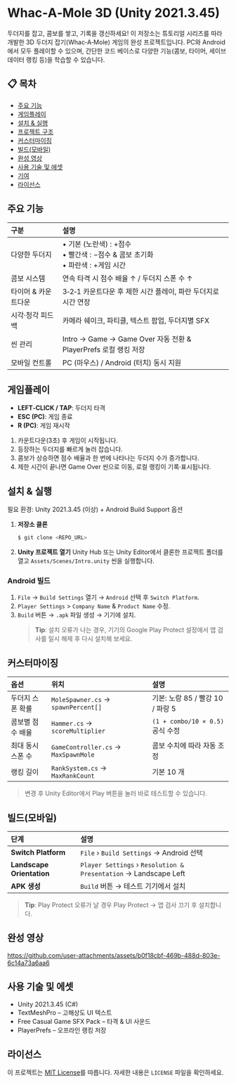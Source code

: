 
# Whac‑A‑Mole 3D (Unity 2021.3.45)

두더지를 잡고, 콤보를 쌓고, 기록을 갱신하세요! 이 저장소는 튜토리얼 시리즈를 따라 개발한 3D 두더지 잡기(Whac‑A‑Mole) 게임의 완성 프로젝트입니다. PC와 Android에서 모두 플레이할 수 있으며, 간단한 코드 베이스로 다양한 기능(콤보, 타이머, 세이브 데이터 랭킹 등)을 학습할 수 있습니다.

## 📋 목차

*   [주요 기능](#주요-기능)
*   [게임플레이](#게임플레이)
*   [설치 & 실행](#설치--실행)
*   [프로젝트 구조](#프로젝트-구조)
*   [커스터마이징](#커스터마이징)
*   [빌드(모바일)](#빌드모바일)
*   [완성 영상](#완성-영상)
*   [사용 기술 및 에셋](#사용-기술-및-에셋)
*   [기여](#기여)
*   [라이선스](#라이선스)

## 주요 기능

| 구분             | 설명                                                                                                |
| :--------------- | :-------------------------------------------------------------------------------------------------- |
| 다양한 두더지    | • 기본 (노란색) : +점수<br>• 빨간색 : −점수 & 콤보 초기화<br>• 파란색 : +게임 시간                         |
| 콤보 시스템      | 연속 타격 시 점수 배율 ↑ / 두더지 스폰 수 ↑                                                           |
| 타이머 & 카운트다운 | 3‑2‑1 카운트다운 후 제한 시간 플레이, 파란 두더지로 시간 연장                                            |
| 시각·청각 피드백 | 카메라 쉐이크, 파티클, 텍스트 팝업, 두더지별 SFX                                                        |
| 씬 관리          | Intro → Game → Game Over 자동 전환 & PlayerPrefs 로컬 랭킹 저장                                      |
| 모바일 컨트롤    | PC (마우스) / Android (터치) 동시 지원                                                                |

## 게임플레이

*   **LEFT‑CLICK / TAP**: 두더지 타격
*   **ESC (PC)**: 게임 종료
*   **R (PC)**: 게임 재시작

1.  카운트다운(3초) 후 게임이 시작됩니다.
2.  등장하는 두더지를 빠르게 눌러 잡습니다.
3.  콤보가 상승하면 점수 배율과 한 번에 나타나는 두더지 수가 증가합니다.
4.  제한 시간이 끝나면 Game Over 씬으로 이동, 로컬 랭킹이 기록·표시됩니다.

## 설치 & 실행

필요 환경: Unity 2021.3.45 (이상) + Android Build Support 옵션

1.  **저장소 클론**
    ```bash
    $ git clone <REPO_URL>
    ```
2.  **Unity 프로젝트 열기**
    Unity Hub 또는 Unity Editor에서 클론한 프로젝트 폴더를 열고 `Assets/Scenes/Intro.unity` 씬을 실행합니다.

### Android 빌드

1.  `File` → `Build Settings` 열기 → `Android` 선택 후 `Switch Platform`.
2.  `Player Settings` > `Company Name` & `Product Name` 수정.
3.  `Build` 버튼 → `.apk` 파일 생성 → 기기에 설치.
    > **Tip**: 설치 오류가 나는 경우, 기기의 Google Play Protect 설정에서 앱 검사를 일시 해제 후 다시 설치해 보세요.

## 커스터마이징

| 옵션               | 위치                                 | 설명                                         |
| :----------------- | :----------------------------------- | :------------------------------------------- |
| 두더지 스폰 확률   | `MoleSpawner.cs` → `spawnPercent[]`  | 기본: 노랑 85 / 빨강 10 / 파랑 5              |
| 콤보별 점수 배율   | `Hammer.cs` → `scoreMultiplier`      | `(1 + combo/10 × 0.5)` 공식 수정             |
| 최대 동시 스폰 수  | `GameController.cs` → `MaxSpawnMole` | 콤보 수치에 따라 자동 조정                   |
| 랭킹 길이          | `RankSystem.cs` → `MaxRankCount`     | 기본 10 개                                   |

> 변경 후 Unity Editor에서 Play 버튼을 눌러 바로 테스트할 수 있습니다.

## 빌드(모바일)

| 단계                  | 설명                                                                                   |
| :-------------------- | :------------------------------------------------------------------------------------- |
| **Switch Platform**   | `File` › `Build Settings` → Android 선택                                               |
| **Landscape Orientation** | `Player Settings` › `Resolution & Presentation` → Landscape Left                         |
| **APK 생성**          | `Build` 버튼 → 테스트 기기에서 설치                                                     |

> **Tip**: Play Protect 오류가 날 경우 Play Protect → 앱 검사 끄기 후 설치합니다.

## 완성 영상


https://github.com/user-attachments/assets/b0f18cbf-469b-488d-803e-6c14a73a6aa6



## 사용 기술 및 에셋

*   Unity 2021.3.45 (C#)
*   TextMeshPro – 고해상도 UI 텍스트
*   Free Casual Game SFX Pack – 타격 & UI 사운드
*   PlayerPrefs – 오프라인 랭킹 저장


## 라이선스

이 프로젝트는 [MIT License](<YOUR_REPO_LICENSE_URL>)를 따릅니다. 자세한 내용은 `LICENSE` 파일을 확인하세요.




